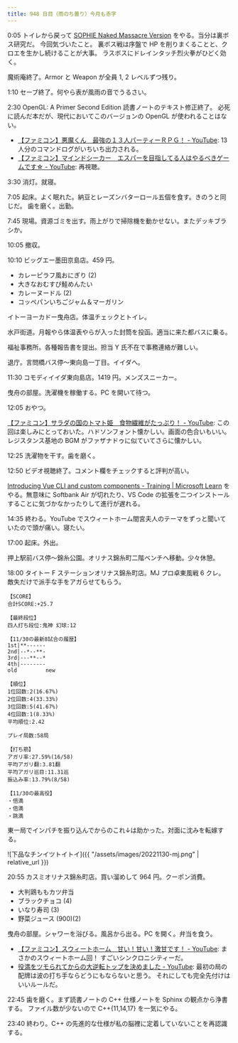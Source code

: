 ```yaml
---
title: 948 日目（雨のち曇り）今月も赤字
---
```


0:05 トイレから戻って [SOPHIE Naked Massacre Version][dtp22b] をやる。当分は裏ボス研究だ。
今回気づいたこと。
裏ボス戦は序盤で HP を削りまくることと、クロエを生かし続けることが大事。
ラスボスにドレインタッチ烈火拳がひどく効く。

魔術庵終了。Armor と Weapon が全員 1, 2 レベルずつ残り。

1:10 セーブ終了。何やら表が風雨の音でうるさい。

2:30 OpenGL: A Primer Second Edition 読書ノートのテキスト修正終了。
必死に読んだ本だが、現代においてこのバージョンの OpenGL が使われることはない。

* [【ファミコン】悪魔くん　最強の１３人パーティーＲＰＧ！ - YouTube](https://www.youtube.com/watch?v=OrVndh2Nr7g):
  13 人分のコマンドログがいちいち出力される。
* [【ファミコン】マインドシーカー　エスパーを目指してる人はやるべきゲームです☆ - YouTube](https://www.youtube.com/watch?v=W7asmcMJU8s):
  再視聴。

3:30 消灯。就寝。

7:05 起床。よく眠れた。納豆とレーズンバターロール五個を食す。きのうと同じだ。
歯を磨く。出勤。

7:45 現場。資源ゴミを出す。雨上がりで掃除機を動かせない。またデッキブラシか。

10:05 撤収。

10:10 ビッグエー墨田京島店。459 円。

* カレーピラフ風おにぎり (2)
* 大きなおむすび鮭めんたい
* カレーヌードル (2)
* コッペパンいちごジャム＆マーガリン

イトーヨーカドー曳舟店。体温チェックとトイレ。

水戸街道。月報やら体温表やらが入った封筒を投函。適当に来た都バスに乗る。

福祉事務所。各種報告書を提出。担当 Y 氏不在で事務連絡が難しい。

退庁。言問橋バス停～東向島一丁目。イイダへ。

11:30 コモディイイダ東向島店。1419 円。メンズスニーカー。

曳舟の部屋。洗濯機を稼働する。PC を開いて待つ。

12:05 おやつ。

[【ファミコン】サラダの国のトマト姫　食物繊維がたっぷり！ - YouTube](https://www.youtube.com/watch?v=8qz4dg9OLfU):
この回は楽しみにとっておいた。ハドソンフォント懐かしい。画面の色合いもいい。
レジスタンス基地の BGM がファザナドゥに似ていてさらに懐かしい。

12:25 洗濯物を干す。歯を磨く。

12:50 ビデオ視聴終了。コメント欄をチェックすると評判が高い。

[Introducing Vue CLI and custom components - Training &#x7c; Microsoft Learn](https://learn.microsoft.com/en-us/training/modules/vue-cli-components/1-introduction)
をやる。無意味に Softbank Air が切れたり、VS Code の拡張を二つインストールすることに気づかなかったりして進行が遅れる。

14:35 終わる。YouTube でスウィートホーム間宮夫人のテーマをずっと聞いていたので頭が痛い。寝たい。

17:00 起床。外出。

押上駅前バス停～錦糸公園。オリナス錦糸町二階ベンチへ移動。少々休憩。

18:00 タイトー F ステーションオリナス錦糸町店。MJ プロ卓東風戦 6 クレ。
敵失だけで派手な手をアガらせてもらう。

```text
【SCORE】
合計SCORE:+25.7

【最終段位】
四人打ち段位:鬼神 幻球:12

【11/30の最新8試合の履歴】
1st|**------
2nd|--*--**-
3rd|---**--*
4th|--------
old         new

【順位】
1位回数:2(16.67%)
2位回数:4(33.33%)
3位回数:5(41.67%)
4位回数:1(8.33%)
平均順位:2.42

プレイ局数:58局

【打ち筋】
アガリ率:27.59%(16/58)
平均アガリ翻:3.81翻
平均アガリ巡目:11.31巡
振込み率:13.79%(8/58)

【11/30の最高役】
・倍満
・倍満
・跳満
```

東一局でインパチを振り込んでからのこれ↓は助かった。対面に沈みを転嫁する。

![下品なチンイツトイトイ]({{ "/assets/images/20221130-mj.png" | relative_url }})

20:55 カスミオリナス錦糸町店。買い溜めして 964 円。クーポン消費。

* 大判鶏ももカツ弁当
* ブラックチョコ (4)
* いなり寿司 (3)
* 野菜ジュース (900)(2)

曳舟の部屋。シャワーを浴びる。風呂から出る。PC を開く。弁当を食う。

* [【ファミコン】スウィートホーム　甘い！甘い！激甘です！ - YouTube](https://www.youtube.com/watch?v=KARTTYSAr3A):
  まさかのスウィートホーム回！ すごいシンクロニシティーだ。
* [役満をツモられてからの大逆転トップを決めました - YouTube](https://www.youtube.com/watch?v=4l5kw-hw6_c):
  最初の局の配牌は波の打ち手ならどうにもならないと思う。
  それにしても完全先付けはいいルールだ。

22:45 歯を磨く。まず読書ノートの C++ 仕様ノートを Sphinx の観点から浄書する。
ファイル数が少ないので C++{11,14,17} を一気にやる。

23:40 終わり。C++ の先進的な仕様が私の脳裡に定着していないことを再認識する。

[dtp22b]: https://www.dlsite.com/maniax/work/=/product_id/RJ424807/
